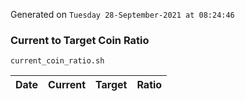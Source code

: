 Generated on `Tuesday 28-September-2021 at 08:24:46`

### Current to Target Coin Ratio
`current_coin_ratio.sh`

Date|Current|Target|Ratio
---|---|---|---
